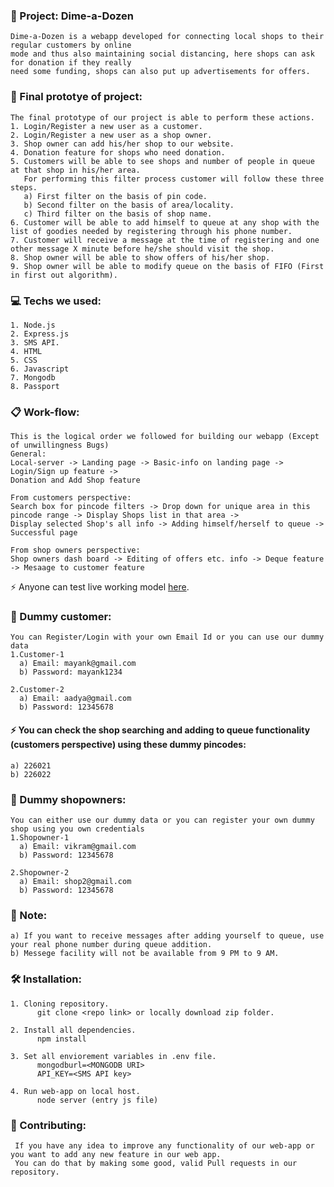 ### :rocket: Project: Dime-a-Dozen
    Dime-a-Dozen is a webapp developed for connecting local shops to their regular customers by online
    mode and thus also maintaining social distancing, here shops can ask for donation if they really 
    need some funding, shops can also put up advertisements for offers.
### :dart: Final prototye of project: 
    The final prototype of our project is able to perform these actions.
    1. Login/Register a new user as a customer.
    2. Login/Register a new user as a shop owner.
    3. Shop owner can add his/her shop to our website.
    4. Donation feature for shops who need donation.
    5. Customers will be able to see shops and number of people in queue at that shop in his/her area.
       For performing this filter process customer will follow these three steps.
       a) First filter on the basis of pin code.
       b) Second filter on the basis of area/locality.
       c) Third filter on the basis of shop name.
    6. Customer will be able to add himself to queue at any shop with the list of goodies needed by registering through his phone number.
    7. Customer will receive a message at the time of registering and one other message X minute before he/she should visit the shop.
    8. Shop owner will be able to show offers of his/her shop.
    9. Shop owner will be able to modify queue on the basis of FIFO (First in first out algorithm).
 

### :computer: Techs we used:
    1. Node.js
    2. Express.js
    3. SMS API.
    4. HTML
    5. CSS
    6. Javascript
    7. Mongodb
    8. Passport

### :clipboard: Work-flow: 
    This is the logical order we followed for building our webapp (Except of unwillingness Bugs) 
    General:
    Local-server -> Landing page -> Basic-info on landing page -> Login/Sign up feature ->
    Donation and Add Shop feature

    From customers perspective:
    Search box for pincode filters -> Drop down for unique area in this pincode range -> Display Shops list in that area ->
    Display selected Shop's all info -> Adding himself/herself to queue -> Successful page

    From shop owners perspective:
    Shop owners dash board -> Editing of offers etc. info -> Deque feature -> Mesaage to customer feature
    
   :zap: Anyone can test live working model <a href="https://five-n-dime.herokuapp.com/" target="_blank">here</a>.

### :boy: Dummy customer:
    You can Register/Login with your own Email Id or you can use our dummy data
    1.Customer-1
      a) Email: mayank@gmail.com
      b) Password: mayank1234 

    2.Customer-2
      a) Email: aadya@gmail.com
      b) Password: 12345678 
#### :zap: You can check the shop searching and adding to queue functionality (customers perspective) using these dummy pincodes:
    a) 226021
    b) 226022

### :older_man: Dummy shopowners:
    You can either use our dummy data or you can register your own dummy shop using you own credentials
    1.Shopowner-1
      a) Email: vikram@gmail.com
      b) Password: 12345678 

    2.Shopowner-2
      a) Email: shop2@gmail.com
      b) Password: 12345678

### :pushpin: Note:
    a) If you want to receive messages after adding yourself to queue, use your real phone number during queue addition.
    b) Messege facility will not be available from 9 PM to 9 AM.

### :hammer_and_wrench: Installation:
    1. Cloning repository.
          git clone <repo link> or locally download zip folder.
          
    2. Install all dependencies.
          npm install
          
    3. Set all enviorement variables in .env file.
          mongodburl=<MONGODB URI>
          API_KEY=<SMS API key>
       
    4. Run web-app on local host.
          node server (entry js file)
       
### :wrench: Contributing:
     If you have any idea to improve any functionality of our web-app or you want to add any new feature in our web app.
     You can do that by making some good, valid Pull requests in our repository.
     
